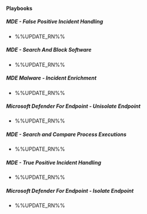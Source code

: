 
#### Playbooks

##### MDE - False Positive Incident Handling

- %%UPDATE_RN%%
##### MDE - Search And Block Software

- %%UPDATE_RN%%
##### MDE Malware - Incident Enrichment

- %%UPDATE_RN%%
##### Microsoft Defender For Endpoint - Unisolate Endpoint

- %%UPDATE_RN%%
##### MDE - Search and Compare Process Executions

- %%UPDATE_RN%%
##### MDE - True Positive Incident Handling

- %%UPDATE_RN%%
##### Microsoft Defender For Endpoint - Isolate Endpoint

- %%UPDATE_RN%%
